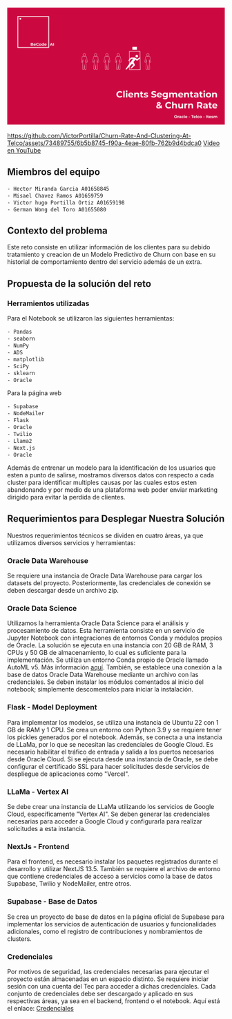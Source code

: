 ![Image](https://github.com/VictorPortilla/Churn-Rate-And-Clustering-At-Telco/blob/main/resources/Presentation.png?raw=true)

https://github.com/VictorPortilla/Churn-Rate-And-Clustering-At-Telco/assets/73489755/6b5b8745-f90a-4eae-80fb-762b9d4bdca0
[Video en YouTube](https://www.youtube.com/watch?v=0Ira65BFHSY)

## Miembros del equipo
    - Hector Miranda Garcia A01658845
    - Misael Chavez Ramos A01659759
    - Victor hugo Portilla Ortiz A01659198
    - German Wong del Toro A01655080

## Contexto del problema

Este reto consiste en utilizar información de los clientes para su debido tratamiento y creacion de un Modelo Predictivo de Churn con base en su historial de comportamiento dentro del servicio además de un extra.

## Propuesta de la solución del reto

### Herramientos utilizadas
Para el Notebook se utilizaron las siguientes herramientas:

    - Pandas
    - seaborn
    - NumPy
    - ADS
    - matplotlib
    - SciPy
    - sklearn
    - Oracle
    
Para la página web 

    - Supabase
    - NodeMailer
    - Flask
    - Oracle
    - Twilio
    - Llama2
    - Next.js
    - Oracle

Además de entrenar un modelo para la identificación de los usuarios que esten a punto de salirse, mostramos diversos datos con respecto a cada cluster para identificar multiples causas por las cuales estos esten abandonando y por medio de una plataforma web poder enviar marketing dirigido para evitar la perdida de clientes.

## Requerimientos para Desplegar Nuestra Solución

Nuestros requerimientos técnicos se dividen en cuatro áreas, ya que utilizamos diversos servicios y herramientas:

### Oracle Data Warehouse
Se requiere una instancia de Oracle Data Warehouse para cargar los datasets del proyecto. Posteriormente, las credenciales de conexión se deben descargar desde un archivo zip.

### Oracle Data Science
Utilizamos la herramienta Oracle Data Science para el análisis y procesamiento de datos. Esta herramienta consiste en un servicio de Jupyter Notebook con integraciones de entornos Conda y módulos propios de Oracle. La solución se ejecuta en una instancia con 20 GB de RAM, 3 CPUs y 50 GB de almacenamiento, lo cual es suficiente para la implementación. Se utiliza un entorno Conda propio de Oracle llamado AutoML v5. Más información [aquí](https://docs.oracle.com/es-ww/iaas/data-science/using/conda-automlx-fam.htm). También, se establece una conexión a la base de datos Oracle Data Warehouse mediante un archivo con las credenciales. Se deben instalar los módulos comentados al inicio del notebook; simplemente descomentelos para iniciar la instalación.

### Flask - Model Deployment
Para implementar los modelos, se utiliza una instancia de Ubuntu 22 con 1 GB de RAM y 1 CPU. Se crea un entorno con Python 3.9 y se requiere tener los pickles generados por el notebook. Además, se conecta a una instancia de LLaMa, por lo que se necesitan las credenciales de Google Cloud. Es necesario habilitar el tráfico de entrada y salida a los puertos necesarios desde Oracle Cloud. Si se ejecuta desde una instancia de Oracle, se debe configurar el certificado SSL para hacer solicitudes desde servicios de despliegue de aplicaciones como "Vercel".

### LLaMa - Vertex AI
Se debe crear una instancia de LLaMa utilizando los servicios de Google Cloud, específicamente "Vertex AI". Se deben generar las credenciales necesarias para acceder a Google Cloud y configurarla para realizar solicitudes a esta instancia.

### NextJs - Frontend
Para el frontend, es necesario instalar los paquetes registrados durante el desarrollo y utilizar NextJS 13.5. También se requiere el archivo de entorno que contiene credenciales de acceso a servicios como la base de datos Supabase, Twilio y NodeMailer, entre otros.

### Supabase - Base de Datos
Se crea un proyecto de base de datos en la página oficial de Supabase para implementar los servicios de autenticación de usuarios y funcionalidades adicionales, como el registro de contribuciones y nombramientos de clusters.

### Credenciales
Por motivos de seguridad, las credenciales necesarias para ejecutar el proyecto están almacenadas en un espacio distinto. Se requiere iniciar sesión con una cuenta del Tec para acceder a dichas credenciales. Cada conjunto de credenciales debe ser descargado y aplicado en sus respectivas áreas, ya sea en el backend, frontend o el notebook. Aquí está el enlace: [Credenciales](https://drive.google.com/drive/folders/1nQ783o7gSLVzFEbj22j6N-TOQDiojkaz?usp=sharing)
